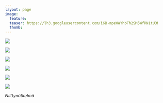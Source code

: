 ```yaml
---
layout: page
image:
  feature:
  teaser: https://lh3.googleusercontent.com/i6B-mpeWWYhbTh2SM5WfRN1tU3MzO8ihMCPrYWBptk8=w245
  thumb:
---
```


[![](https://lh3.googleusercontent.com/WPvwmcPMW5ZhmlJCaYMBEeRr5MjmGJGhNmEWBYL6EFY=w800)](https://lh3.googleusercontent.com/WPvwmcPMW5ZhmlJCaYMBEeRr5MjmGJGhNmEWBYL6EFY=s0)

[![](https://lh3.googleusercontent.com/h4FlK_bq_pytUmVkBCvRnuOUyCg51QuR4J6vO9YRSW8=w800)](https://lh3.googleusercontent.com/h4FlK_bq_pytUmVkBCvRnuOUyCg51QuR4J6vO9YRSW8=s0)

[![](https://lh3.googleusercontent.com/qQBmOHT9xIQKqx2JMXXOntu9rtW6dYEeOoUJrOZY0mU=w800)](https://lh3.googleusercontent.com/qQBmOHT9xIQKqx2JMXXOntu9rtW6dYEeOoUJrOZY0mU=s0)

[![](https://lh3.googleusercontent.com/WFVaWVcl1QeX9mKqhDzAxSw4lvMQmH4a49JVux3DPGI=w800)](https://lh3.googleusercontent.com/WFVaWVcl1QeX9mKqhDzAxSw4lvMQmH4a49JVux3DPGI=s0)

[![](https://lh3.googleusercontent.com/VTZIq_iOin6ajxh1mzFbAk0X2EQQFnOD4osNxHPtRic=w800)](https://lh3.googleusercontent.com/VTZIq_iOin6ajxh1mzFbAk0X2EQQFnOD4osNxHPtRic=s0)

[![](https://lh3.googleusercontent.com/PuiqiS6PTiuSjgi4yTL0X4hJiXc1KXO1aaUfvOqyo48=w800)](https://lh3.googleusercontent.com/PuiqiS6PTiuSjgi4yTL0X4hJiXc1KXO1aaUfvOqyo48=s0)

*Niittynätkelmä*
